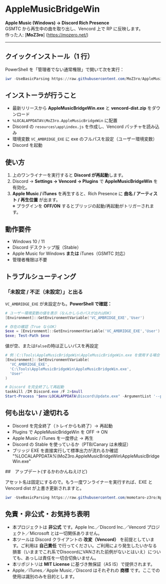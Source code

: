 # AppleMusicBridgeWin

**Apple Music (Windows) → Discord Rich Presence**  
GSMTC から再生中の曲を取り出し、Vencord 上で RP に反映します。  
作った人: [**MoZ3ro**] (https://mozero.net/)

---

## クイックインストール（1 行）

PowerShell を「管理者でない通常権限」で開いて次を実行：

```powershell
iwr -UseBasicParsing https://raw.githubusercontent.com/MoZ3ro/AppleMusicBridgeWin/main/scripts/install.ps1 | iex
```

## インストーラが行うこと

- 最新リリースから **AppleMusicBridgeWin.exe** と **vencord-dist.zip** をダウンロード
- `%LOCALAPPDATA%\MoZ3ro.AppleMusicBridgeWin` に配置
- Discord の `resources\app\index.js` を作成し、Vencord パッチャを読み込み
- 環境変数 `VC_AMBRIDGE_EXE` に exe のフルパスを設定（ユーザー環境変数）
- Discord を起動

## 使い方

1. 上のワンライナーを実行すると **Discord が再起動**します。
2. Discord → **Settings → Vencord → Plugins** で **AppleMusicBridgeWin** を有効化。
3. **Apple Music / iTunes** を再生すると、Rich Presence に **曲名 / アーティスト / 再生位置** が出ます。  
   ※ プラグインを **OFF/ON** するとブリッジの起動/再起動がトリガーされます。

## 動作要件

- Windows 10 / 11
- Discord デスクトップ版（Stable）
- Apple Music for Windows **または** iTunes（GSMTC 対応）
- 管理者権限は不要

## トラブルシューティング

### 「未設定 / 不正（未設定）」と出る

`VC_AMBRIDGE_EXE` が未設定かも。**PowerShell で確認：**

```powershell
# ユーザー環境変数の値を表示（なんかしらのパスが出ればOK）
[Environment]::GetEnvironmentVariable('VC_AMBRIDGE_EXE','User')

# 存在の確認（True ならOK）
$exe = [Environment]::GetEnvironmentVariable('VC_AMBRIDGE_EXE','User')
$exe; Test-Path $exe
```

値が空、または`False`の時は正しいパスを再設定

```powershell
# 例：C:\Tools\AppleMusicBridgeWin\AppleMusicBridgeWin.exe を使用する場合
[Environment]::SetEnvironmentVariable(
  'VC_AMBRIDGE_EXE',
  'C:\Tools\AppleMusicBridgeWin\AppleMusicBridgeWin.exe',
  'User'
)

# Discord を完全終了して再起動
taskkill /IM Discord.exe /F 2>$null
Start-Process "$env:LOCALAPPDATA\Discord\Update.exe" -ArgumentList '--processStart Discord.exe'
```

## 何も出ない / 途切れる

- Discord を完全終了（トレイからも終了）→ 再起動
- Plugins で AppleMusicBridgeWin を OFF → ON
- Apple Music / iTunes を一度停止 → 再生
- Discord の Stable を使っているか（PTB/Canary は未検証）
- ブリッジ EXE を直接実行して標準出力が流れるか確認
"%LOCALAPPDATA%\MoZ3ro.AppleMusicBridgeWin\AppleMusicBridgeWin.exe"

##　アップデート(するかわかんねえけど)

アセット名は固定にするので。もう一度ワンライナーを実行すれば、EXE と Vencord dist が上書き更新されますと。

```powershell
iwr -UseBasicParsing https://raw.githubusercontent.com/momotaro-z3ro/AppleMusicBridgeWin/main/scripts/install.ps1 | iex
```


## 免責・非公式・お気持ち表明

- 本プロジェクトは **非公式** です。Apple Inc.／Discord Inc.／Vencord プロジェクト／Microsoft とは一切関係ありません。
- 本ツールは Discord クライアントの **改変（Vencord）** を前提としています。ご利用は **自己責任** で行ってください。ご利用により発生したいかなる損害（いままでこれ系でDisocordにVANされた前例がないとはいえ）についても、あっしは責任を一切合切負いません。
- 本リポジトリは **MIT License** に基づき無保証（AS IS）で提供されます。
- Apple／iTunes／Apple Music／Discord はそれぞれの **商標** です。ここでの使用は識別のみを目的とします。

